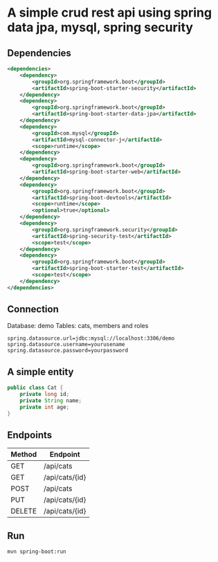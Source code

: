 # A simple crud rest api using spring data jpa, mysql, spring security

## Dependencies

```xml
<dependencies>
    <dependency>
        <groupId>org.springframework.boot</groupId>
        <artifactId>spring-boot-starter-security</artifactId>
    </dependency>
    <dependency>
        <groupId>org.springframework.boot</groupId>
        <artifactId>spring-boot-starter-data-jpa</artifactId>
    </dependency>
    <dependency>
        <groupId>com.mysql</groupId>
        <artifactId>mysql-connector-j</artifactId>
        <scope>runtime</scope>
    </dependency>
    <dependency>
        <groupId>org.springframework.boot</groupId>
        <artifactId>spring-boot-starter-web</artifactId>
    </dependency>
    <dependency>
        <groupId>org.springframework.boot</groupId>
        <artifactId>spring-boot-devtools</artifactId>
        <scope>runtime</scope>
        <optional>true</optional>
    </dependency>
    <dependency>
        <groupId>org.springframework.security</groupId>
        <artifactId>spring-security-test</artifactId>
        <scope>test</scope>
    </dependency>
    <dependency>
        <groupId>org.springframework.boot</groupId>
        <artifactId>spring-boot-starter-test</artifactId>
        <scope>test</scope>
    </dependency>
</dependencies>
```

## Connection

Database: demo
Tables: cats, members and roles

```
spring.datasource.url=jdbc:mysql://localhost:3306/demo
spring.datasource.username=yourusename
spring.datasource.password=yourpassword
```

## A simple entity

```java
public class Cat {
    private long id;
    private String name;
    private int age;
}
```

## Endpoints

| Method | Endpoint |
| --- | --- |
| GET | /api/cats |
| GET | /api/cats/{id} |
| POST | /api/cats |
| PUT | /api/cats/{id} |
| DELETE | /api/cats/{id} |

## Run

```
mvn spring-boot:run
```